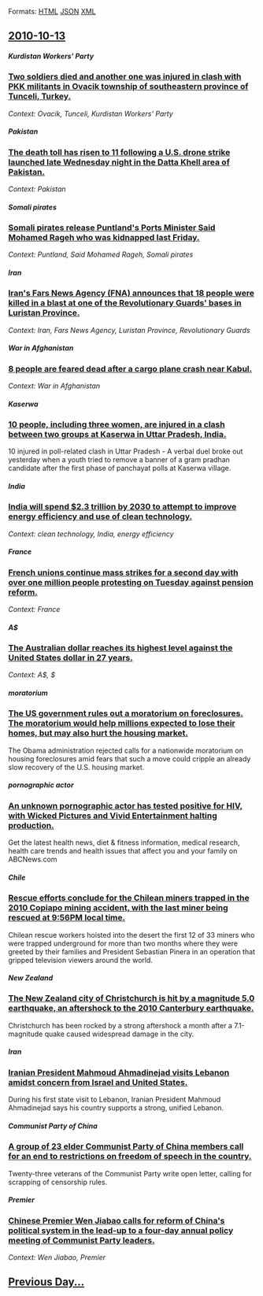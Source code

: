 
Formats: [HTML](2010/10/13/index.html)  [JSON](2010/10/13/index.json)  [XML](2010/10/13/index.xml)  

## [2010-10-13](/news/2010/10/13/index.md)

##### Kurdistan Workers' Party
### [Two soldiers died and another one was injured in clash with PKK militants in Ovacik township of southeastern province of Tunceli, Turkey. ](/news/2010/10/13/two-soldiers-died-and-another-one-was-injured-in-clash-with-pkk-militants-in-ovacik-township-of-southeastern-province-of-tunceli-turkey.md)
_Context: Ovacik, Tunceli, Kurdistan Workers' Party_

##### Pakistan
### [The death toll has risen to 11 following a U.S. drone strike launched late Wednesday night in the Datta Khell area of Pakistan. ](/news/2010/10/13/the-death-toll-has-risen-to-11-following-a-u-s-drone-strike-launched-late-wednesday-night-in-the-datta-khell-area-of-pakistan.md)
_Context: Pakistan_

##### Somali pirates
### [Somali pirates release Puntland's Ports Minister Said Mohamed Rageh who was kidnapped last Friday. ](/news/2010/10/13/somali-pirates-release-puntland-s-ports-minister-said-mohamed-rageh-who-was-kidnapped-last-friday.md)
_Context: Puntland, Said Mohamed Rageh, Somali pirates_

##### Iran
### [Iran's Fars News Agency (FNA) announces that 18 people were killed in a blast at one of the Revolutionary Guards' bases in Luristan Province. ](/news/2010/10/13/iran-s-fars-news-agency-fna-announces-that-18-people-were-killed-in-a-blast-at-one-of-the-revolutionary-guards-bases-in-luristan-province.md)
_Context: Iran, Fars News Agency, Luristan Province, Revolutionary Guards_

##### War in Afghanistan
### [8 people are feared dead after a cargo plane crash near Kabul. ](/news/2010/10/13/8-people-are-feared-dead-after-a-cargo-plane-crash-near-kabul.md)
_Context: War in Afghanistan_

##### Kaserwa
### [10 people, including three women, are injured in a clash between two groups at Kaserwa in Uttar Pradesh, India. ](/news/2010/10/13/10-people-including-three-women-are-injured-in-a-clash-between-two-groups-at-kaserwa-in-uttar-pradesh-india.md)
10 injured in poll-related clash in Uttar Pradesh - A verbal duel broke out yesterday when a youth tried to remove a banner of a gram pradhan candidate after the first phase of panchayat polls at Kaserwa village.

##### India
### [India will spend $2.3 trillion by 2030 to attempt to improve energy efficiency and use of clean technology.](/news/2010/10/13/india-will-spend-2-3-trillion-by-2030-to-attempt-to-improve-energy-efficiency-and-use-of-clean-technology.md)
_Context: clean technology, India, energy efficiency_

##### France
### [French unions continue mass strikes for a second day with over one million people protesting on Tuesday against pension reform. ](/news/2010/10/13/french-unions-continue-mass-strikes-for-a-second-day-with-over-one-million-people-protesting-on-tuesday-against-pension-reform.md)
_Context: France_

##### A$
### [The Australian dollar reaches its highest level against the United States dollar in 27 years. ](/news/2010/10/13/the-australian-dollar-reaches-its-highest-level-against-the-united-states-dollar-in-27-years.md)
_Context: A$, $_

#####  moratorium
### [The US government rules out a moratorium on foreclosures. The moratorium would help millions expected to lose their homes, but may also hurt the housing market. ](/news/2010/10/13/the-us-government-rules-out-a-moratorium-on-foreclosures-the-moratorium-would-help-millions-expected-to-lose-their-homes-but-may-also-hurt.md)
The Obama administration rejected calls for a nationwide moratorium on housing foreclosures amid fears that such a move could cripple an already slow recovery of the U.S. housing market.

##### pornographic actor
### [An unknown pornographic actor has tested positive for HIV, with Wicked Pictures and Vivid Entertainment halting production. ](/news/2010/10/13/an-unknown-pornographic-actor-has-tested-positive-for-hiv-with-wicked-pictures-and-vivid-entertainment-halting-production.md)
Get the latest health&nbsp;news, diet &amp; fitness information, medical research, health care trends and health issues that affect you and your family on ABCNews.com

##### Chile
### [Rescue efforts conclude for the Chilean miners trapped in the 2010 Copiapo mining accident, with the last miner being rescued at 9:56PM local time. ](/news/2010/10/13/rescue-efforts-conclude-for-the-chilean-miners-trapped-in-the-2010-copiapa3-mining-accident-with-the-last-miner-being-rescued-at-9-56pm-loc.md)
Chilean rescue workers hoisted into the desert the first 12 of 33 miners who were trapped underground for more than two months where they were greeted by their families and President Sebastian Pinera in an operation that gripped television viewers around the world.

##### New Zealand
### [The New Zealand city of Christchurch is hit by a magnitude 5.0 earthquake, an aftershock to the 2010 Canterbury earthquake. ](/news/2010/10/13/the-new-zealand-city-of-christchurch-is-hit-by-a-magnitude-5-0-earthquake-an-aftershock-to-the-2010-canterbury-earthquake.md)
Christchurch has been rocked by a strong aftershock a month after a 7.1-magnitude quake caused widespread damage in the city.

##### Iran
### [Iranian President Mahmoud Ahmadinejad visits Lebanon amidst concern from Israel and United States. ](/news/2010/10/13/iranian-president-mahmoud-ahmadinejad-visits-lebanon-amidst-concern-from-israel-and-united-states.md)
During his first state visit to Lebanon, Iranian President Mahmoud Ahmadinejad says his country supports a strong, unified Lebanon.

##### Communist Party of China
### [A group of 23 elder Communist Party of China members call for an end to restrictions on freedom of speech in the country. ](/news/2010/10/13/a-group-of-23-elder-communist-party-of-china-members-call-for-an-end-to-restrictions-on-freedom-of-speech-in-the-country.md)
Twenty-three veterans of the Communist Party write open letter, calling for scrapping of censorship rules.

##### Premier
### [Chinese Premier Wen Jiabao calls for reform of China's political system in the lead-up to a four-day annual policy meeting of Communist Party leaders. ](/news/2010/10/13/chinese-premier-wen-jiabao-calls-for-reform-of-china-s-political-system-in-the-lead-up-to-a-four-day-annual-policy-meeting-of-communist-part.md)
_Context: Wen Jiabao, Premier_

## [Previous Day...](/news/2010/10/12/index.md)

